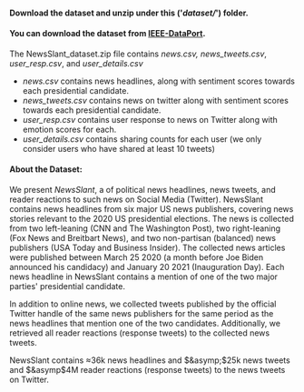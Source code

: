 #### Download the dataset and unzip under this ('_dataset/_') folder.
#### You can download the dataset from [IEEE-DataPort](https://ieee-dataport.org/documents/newsslant). 

The NewsSlant_dataset.zip file contains *news.csv, news\_tweets.csv*, *user\_resp.csv*, and *user\_details.csv*
- *news.csv* contains news headlines, along with sentiment scores towards each presidential candidate.
- *news\_tweets.csv* contains news on twitter along with sentiment scores towards each presidential candidate.
- *user\_resp.csv* contains user response to news on Twitter along with emotion scores for each.
- *user\_details.csv* contains sharing counts for each user (we only consider users who have shared at least 10 tweets)

#### About the Dataset:

We present _NewsSlant_, a of political news headlines, news tweets, and reader reactions to such news on Social Media (Twitter). NewsSlant contains news headlines from six major US news publishers, covering news stories relevant to the 2020 US presidential elections. The news is collected from two left-leaning (CNN and The Washington Post), two right-leaning (Fox News and Breitbart News), and two non-partisan (balanced) news publishers (USA Today and Business Insider). The collected news articles were published between March 25 2020 (a month before Joe Biden announced his candidacy) and January 20 2021 (Inauguration Day). Each news headline in NewsSlant contains a mention of one of the two major parties' presidential candidate.

In addition to online news, we collected tweets published by the official Twitter handle of the same news publishers for the same period as the news headlines that mention one of the two candidates. Additionally, we retrieved all reader reactions (response tweets) to the collected news tweets.

NewsSlant contains &asymp;36k news headlines and $&asymp;$25k news tweets and $&asymp$4M reader reactions (response tweets) to the news tweets on Twitter.
